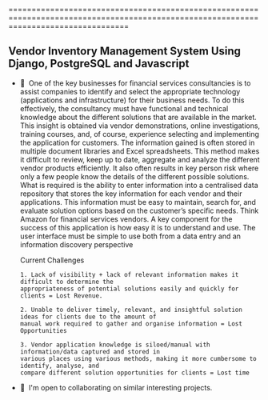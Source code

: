 
======================================================================================================================================

Vendor Inventory Management System Using Django, PostgreSQL and Javascript
-------------------------

*   🧠  One of the key businesses for financial services consultancies is to assist companies to identify and
        select the appropriate technology (applications and infrastructure) for their business needs. To do this
        effectively, the consultancy must have functional and technical knowledge about the different solutions
        that are available in the market. This insight is obtained via vendor demonstrations, online
        investigations, training courses, and, of course, experience selecting and implementing the application
        for customers. The information gained is often stored in multiple document libraries and Excel
        spreadsheets. This method makes it difficult to review, keep up to date, aggregate and analyze the
        different vendor products efficiently. It also often results in key person risk where only a few people
        know the details of the different possible solutions.
        What is required is the ability to enter information into a centralised data repository that stores the key
        information for each vendor and their applications. This information must be easy to maintain, search
        for, and evaluate solution options based on the customer’s specific needs. Think Amazon for financial
        services vendors.
        A key component for the success of this application is how easy it is to understand and use. The user
        interface must be simple to use both from a data entry and an information discovery perspective


    Current Challenges

    
        1. Lack of visibility + lack of relevant information makes it difficult to determine the
        appropriateness of potential solutions easily and quickly for clients = Lost Revenue.

        2. Unable to deliver timely, relevant, and insightful solution ideas for clients due to the amount of
        manual work required to gather and organise information = Lost Opportunities

        3. Vendor application knowledge is siloed/manual with information/data captured and stored in
        various places using various methods, making it more cumbersome to identify, analyse, and
        compare different solution opportunities for clients = Lost time

    
*   🤝  I'm open to collaborating on similar interesting projects.
